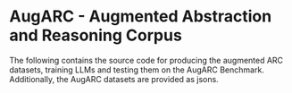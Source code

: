 # AugARC - Augmented Abstraction and Reasoning Corpus

The following contains the source code for producing the augmented ARC datasets, training LLMs and testing them on the AugARC Benchmark. Additionally, the AugARC datasets are provided as jsons.
